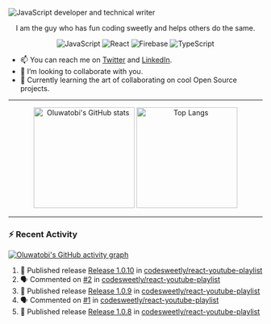 ![JavaScript developer and technical writer](https://github.com/oluwatobiss/oluwatobiss/assets/60105594/b7553a4a-7e4c-4277-bc36-059974d9e7dd)

<div align="center">
  
  I am the guy who has fun coding sweetly and helps others do the same.
  
  ![JavaScript](https://img.shields.io/badge/javascript-f4e57e?style=for-the-badge&logo=javascript&logoColor=black)
  ![React](https://img.shields.io/badge/react-0D6C8C?style=for-the-badge&logo=react&logoColor=white)
  ![Firebase](https://img.shields.io/badge/firebase-F2C12A?style=for-the-badge&logo=firebase&logoColor=black)
  ![TypeScript](https://img.shields.io/badge/typescript-3178C6?style=for-the-badge&logo=typescript&logoColor=white)
  
</div>

- 📫 You can reach me on [Twitter](https://twitter.com/oluwatobiss) and [LinkedIn](https://www.linkedin.com/in/oluwatobiss/).
- 👯 I’m looking to collaborate with you.
- 🌱 Currently learning the art of collaborating on cool Open Source projects.

---

<div align="center">
  <img height=200 src="https://github-readme-stats-oluwatobiss.vercel.app/api?username=oluwatobiss&show_icons=true&theme=vision-friendly-dark" alt="Oluwatobi's GitHub stats"/>
  <img height=200 src="https://github-readme-stats-oluwatobiss.vercel.app/api/top-langs/?username=oluwatobiss&langs_count=8&layout=compact&theme=vision-friendly-dark" alt="Top Langs"/>
</div>
  
---

### :zap: Recent Activity

[![Oluwatobi's GitHub activity graph](https://github-readme-activity-graph.vercel.app/graph?username=oluwatobiss&theme=high-contrast)](https://github.com/ashutosh00710/github-readme-activity-graph)

<!--START_SECTION:activity-->
1. 🚀 Published release [Release 1.0.10](https://github.com/codesweetly/react-youtube-playlist/releases/tag/v1.0.10) in [codesweetly/react-youtube-playlist](https://github.com/codesweetly/react-youtube-playlist)
2. 🗣 Commented on [#2](https://github.com/codesweetly/react-youtube-playlist/issues/2#issuecomment-1644630819) in [codesweetly/react-youtube-playlist](https://github.com/codesweetly/react-youtube-playlist)
3. 🚀 Published release [Release 1.0.9](https://github.com/codesweetly/react-youtube-playlist/releases/tag/v1.0.9) in [codesweetly/react-youtube-playlist](https://github.com/codesweetly/react-youtube-playlist)
4. 🗣 Commented on [#1](https://github.com/codesweetly/react-youtube-playlist/issues/1#issuecomment-1640050936) in [codesweetly/react-youtube-playlist](https://github.com/codesweetly/react-youtube-playlist)
5. 🚀 Published release [Release 1.0.8](https://github.com/codesweetly/react-youtube-playlist/releases/tag/v1.0.8) in [codesweetly/react-youtube-playlist](https://github.com/codesweetly/react-youtube-playlist)
<!--END_SECTION:activity-->

<!--
**oluwatobiss/oluwatobiss** is a ✨ _special_ ✨ repository because its `README.md` (this file) appears on your GitHub profile.

Here are some ideas to get you started:

- 🔭 I’m currently working on ...
- 🌱 I’m currently learning ...
- 👯 I’m looking to collaborate on ...
- 🤔 I’m looking for help with ...
- 💬 Ask me about ...
- 📫 How to reach me: ...
- 😄 Pronouns: ...
- ⚡ Fun fact: ...
-->
